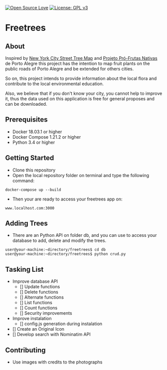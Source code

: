 [![Open Source Love](https://badges.frapsoft.com/os/v2/open-source.svg?v=103)](https://github.com/ellerbrock/open-source-badges/)
[![License: GPL v3](https://img.shields.io/badge/License-GPL%20v3-blue.svg)](https://www.gnu.org/licenses/gpl-3.0)

# Freetrees

## About

Inspired by [New York City Street Tree Map](https://tree-map.nycgovparks.org/) and [Projeto Pró-Frutas Nativas](http://frutaspoa.inga.org.br/) de Porto Alegre this project has the intention to map fruit plants on the public roads of Porto Alegre and be extended for others cities.

So on, this project intends to provide information about the local flora and contribute to the local environmental education. 

Also, we believe that if you don't know your city, you cannot help to improve it, thus the data used on this application is free for general proposes and can be downloaded.

## Prerequisites

- Docker 18.03.1 or higher
- Docker Compose 1.21.2 or higher
- Python 3.4 or higher

## Getting Started

- Clone this repository
- Open the local repository folder on terminal and type the following command:

```
docker-compose up --build
```
- Then your are ready to access your freetrees app on:
```
www.localhost.com:3000
```

## Adding Trees

- There are an Python API on folder db, and you can use to access your database to add, delete and modify the trees.
 ```
user@your-machine:~directory/freetrees$ cd db
user@your-machine:~directory/freetrees$ python crud.py
```

## Tasking List

- Improve database API
	- [] Update functions
	- [] Delete functions
	- [] Alternate functions
	- [] List functions
	- [] Count functions
	- [] Security improvements
- Improve instalation
	- [] config.js generation during instalation
- [] Create an Original Icon
- [] Develop search with Nominatim API

## Contributing

- Use images with credits to the photographs